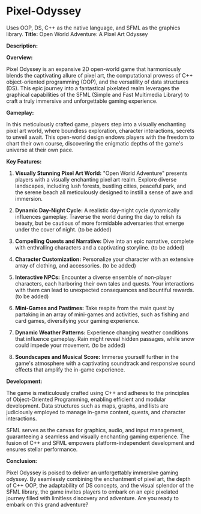 # Pixel-Odyssey
Uses OOP, DS, C++ as the native language, and SFML as the graphics library.
**Title:** Open World Adventure: A Pixel Art Odyssey

**Description:**

**Overview:**

Pixel Odyssey is an expansive 2D open-world game that harmoniously blends the captivating allure of pixel art, the computational prowess of C++ object-oriented programming (OOP), and the versatility of data structures (DS). This epic journey into a fantastical pixelated realm leverages the graphical capabilities of the SFML (Simple and Fast Multimedia Library) to craft a truly immersive and unforgettable gaming experience.

**Gameplay:**

In this meticulously crafted game, players step into a visually enchanting pixel art world, where boundless exploration, character interactions, secrets to unveil await. This open-world design endows players with the freedom to chart their own course, discovering the enigmatic depths of the game's universe at their own pace.

**Key Features:**

1. **Visually Stunning Pixel Art World:** "Open World Adventure" presents players with a visually enchanting pixel art realm. Explore diverse landscapes, including lush forests, bustling cities, peaceful park, and the serene beach all meticulously designed to instill a sense of awe and immersion.

2. **Dynamic Day-Night Cycle:** A realistic day-night cycle dynamically influences gameplay. Traverse the world during the day to relish its beauty, but be cautious of more formidable adversaries that emerge under the cover of night. (to be added)

3. **Compelling Quests and Narrative:** Dive into an epic narrative, complete with enthralling characters and a captivating storyline. (to be added)

4. **Character Customization:** Personalize your character with an extensive array of clothing, and accessories. (to be added)

5. **Interactive NPCs:** Encounter a diverse ensemble of non-player characters, each harboring their own tales and quests. Your interactions with them can lead to unexpected consequences and bountiful rewards. (to be added)

6. **Mini-Games and Pastimes:** Take respite from the main quest by partaking in an array of mini-games and activities, such as fishing and card games, diversifying your gaming experience.

7. **Dynamic Weather Patterns:** Experience changing weather conditions that influence gameplay. Rain might reveal hidden passages, while snow could impede your movement. (to be added)

8. **Soundscapes and Musical Score:** Immerse yourself further in the game's atmosphere with a captivating soundtrack and responsive sound effects that amplify the in-game experience.

**Development:**

The game is meticulously crafted using C++ and adheres to the principles of Object-Oriented Programming, enabling efficient and modular development. Data structures such as maps, graphs, and lists are judiciously employed to manage in-game content, quests, and character interactions.

SFML serves as the canvas for graphics, audio, and input management, guaranteeing a seamless and visually enchanting gaming experience. The fusion of C++ and SFML empowers platform-independent development and ensures stellar performance.

**Conclusion:**

Pixel Odyssey is poised to deliver an unforgettably immersive gaming odyssey. By seamlessly combining the enchantment of pixel art, the depth of C++ OOP, the adaptability of DS concepts, and the visual splendor of the SFML library, the game invites players to embark on an epic pixelated journey filled with limitless discovery and adventure. Are you ready to embark on this grand adventure?
